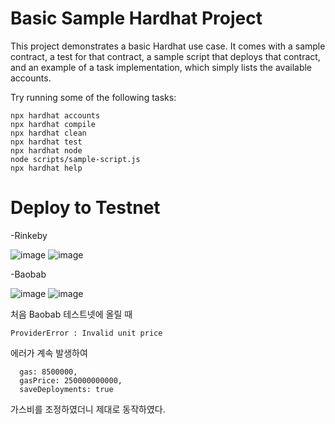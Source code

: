 # Basic Sample Hardhat Project

This project demonstrates a basic Hardhat use case. It comes with a sample contract, a test for that contract, a sample script that deploys that contract, and an example of a task implementation, which simply lists the available accounts.

Try running some of the following tasks:

```shell
npx hardhat accounts
npx hardhat compile
npx hardhat clean
npx hardhat test
npx hardhat node
node scripts/sample-script.js
npx hardhat help
```

# Deploy to Testnet
-Rinkeby

![image](https://user-images.githubusercontent.com/79504024/169883966-f32b860b-4897-4f62-9a48-ff20d6453de6.png)
![image](https://user-images.githubusercontent.com/79504024/169883947-a2a0748d-398f-4258-b533-3277c59ce1bc.png)

-Baobab

![image](https://user-images.githubusercontent.com/79504024/169883897-c118366f-264a-448d-be5e-b0e07becf179.png)
![image](https://user-images.githubusercontent.com/79504024/169883876-7acba1c7-80b4-48f1-adb3-fe031dd5dec8.png)


처음 Baobab 테스트넷에 올릴 때
```shell
ProviderError : Invalid unit price
```
에러가 계속 발생하여
```shell
  gas: 8500000,
  gasPrice: 250000000000,
  saveDeployments: true
```
가스비를 조정하였더니 제대로 동작하였다.
